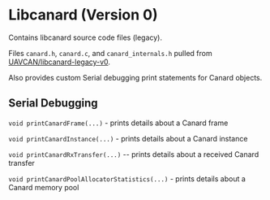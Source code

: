 # Libcanard (Version 0)

Contains libcanard source code files (legacy).

Files `canard.h`, `canard.c`, and `canard_internals.h` pulled from [UAVCAN/libcanard-legacy-v0](https://github.com/UAVCAN/libcanard/tree/legacy-v0).

Also provides custom Serial debugging print statements for Canard objects.

## Serial Debugging

`void printCanardFrame(...)` - prints details about a Canard frame

`void printCanardInstance(...)` - prints details about a Canard instance

`void printCanardRxTransfer(...)` -- prints details about a received Canard transfer

`void printCanardPoolAllocatorStatistics(...)` - prints details about a Canard memory pool
